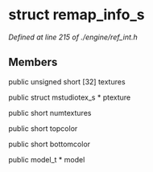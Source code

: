 # struct remap_info_s

*Defined at line 215 of ./engine/ref_int.h*

## Members

public unsigned short [32] textures

public struct mstudiotex_s * ptexture

public short numtextures

public short topcolor

public short bottomcolor

public model_t * model



